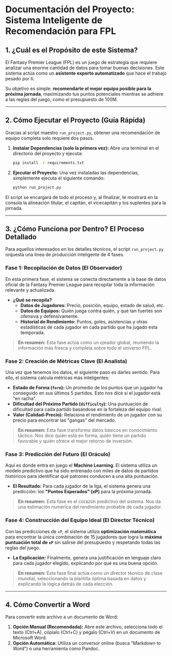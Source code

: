 # Documentación del Proyecto: Sistema Inteligente de Recomendación para FPL

## 1. ¿Cuál es el Propósito de este Sistema?

El Fantasy Premier League (FPL) es un juego de estrategia que requiere analizar una enorme cantidad de datos para tomar buenas decisiones. Este sistema actúa como un **asistente experto automatizado** que hace el trabajo pesado por ti.

Su objetivo es simple: **recomendarte el mejor equipo posible para la próxima jornada**, maximizando tus puntos potenciales mientras se adhiere a las reglas del juego, como el presupuesto de 100M.

---

## 2. Cómo Ejecutar el Proyecto (Guía Rápida)

Gracias al script maestro `run_project.py`, obtener una recomendación de equipo completa solo requiere dos pasos.

1.  **Instalar Dependencias (solo la primera vez):**
    Abre una terminal en el directorio del proyecto y ejecuta:
    ```bash
    pip install -r requirements.txt
    ```

2.  **Ejecutar el Proyecto:**
    Una vez instaladas las dependencias, simplemente ejecuta el siguiente comando:
    ```bash
    python run_project.py
    ```

El script se encargará de todo el proceso y, al finalizar, te mostrará en la consola la alineación titular, el capitán, el vicecapitán y los suplentes para la jornada.

---

## 3. ¿Cómo Funciona por Dentro? El Proceso Detallado

Para aquellos interesados en los detalles técnicos, el script `run_project.py` orquesta una línea de producción inteligente de 4 fases.

### Fase 1: Recopilación de Datos (El Observador)

En esta primera fase, el sistema se conecta directamente a la base de datos oficial de la Fantasy Premier League para recopilar toda la información relevante y actualizada.

- **¿Qué se recopila?**
    - **Datos de Jugadores:** Precio, posición, equipo, estado de salud, etc.
    - **Datos de Equipos:** Quién juega contra quién, y qué tan fuertes son ofensiva y defensivamente.
    - **Historial de Rendimiento:** Puntos, goles, asistencias y otras estadísticas de cada jugador en cada partido que ha jugado esta temporada.

> **En resumen:** Esta fase actúa como un ojeador global, reuniendo la información más fresca y completa sobre todo el universo FPL.

### Fase 2: Creación de Métricas Clave (El Analista)

Una vez que tenemos los datos, el siguiente paso es darles sentido. Para ello, el sistema calcula métricas más inteligentes:

- **Estado de Forma (`form`):** Un promedio de los puntos que un jugador ha conseguido en sus últimos 5 partidos. Esto nos dice si el jugador está "en racha".
- **Dificultad del Próximo Partido (`difficulty`):** Una puntuación de dificultad para cada partido basándose en la fortaleza del equipo rival.
- **Valor (Calidad-Precio):** Relaciona el rendimiento de un jugador con su precio para encontrar las "gangas" del mercado.

> **En resumen:** Esta fase transforma datos básicos en conocimiento táctico. Nos dice quién está en forma, quién tiene un partido favorable y quién ofrece el mejor retorno de inversión.

### Fase 3: Predicción del Futuro (El Oráculo)

Aquí es donde entra en juego el **Machine Learning**. El sistema utiliza un modelo predictivo que ha sido entrenado con miles de datos de partidos históricos para identificar qué patrones conducen a una alta puntuación.

- **El Resultado:** Para cada jugador de la liga, el sistema genera una predicción: los **"Puntos Esperados" (xP)** para la próxima jornada.

> **En resumen:** Esta fase es el corazón predictivo del sistema. Nos da una estimación numérica del rendimiento probable de cada jugador.

### Fase 4: Construcción del Equipo Ideal (El Director Técnico)

Con las predicciones de `xP`, el sistema utiliza **optimización matemática** para encontrar la única combinación de 15 jugadores que logra la **máxima puntuación total de `xP`** sin salirse del presupuesto y respetando todas las reglas del juego.

- **La Explicación:** Finalmente, genera una justificación en lenguaje claro para cada jugador elegido, explicando por qué es una buena opción.

> **En resumen:** Esta fase final actúa como un director técnico de clase mundial, seleccionando la plantilla óptima basada en datos y explicando la lógica detrás de cada elección.

---
## 4. Cómo Convertir a Word

Para convertir este archivo a un documento de Word:

1.  **Opción Manual (Recomendada):** Abre este archivo, selecciona todo el texto (Ctrl+A), cópialo (Ctrl+C) y pégalo (Ctrl+V) en un documento de Microsoft Word.
2.  **Opción Automática:** Utiliza un conversor online (busca "Markdown to Word") o una herramienta como Pandoc.
